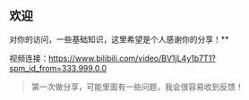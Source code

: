 ## 欢迎

对你的访问，一些基础知识，这里希望是个人感谢你的分享！**

视频连接：https://www.bilibili.com/video/BV1jL4y1b7T1?spm_id_from=333.999.0.0

>第一次做分享，可能里面有一些问题，我会很容易收到反馈！
